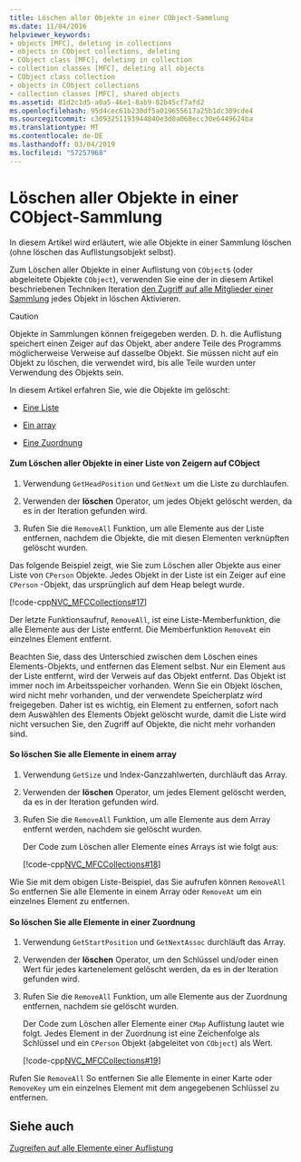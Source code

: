 ```yaml
---
title: Löschen aller Objekte in einer CObject-Sammlung
ms.date: 11/04/2016
helpviewer_keywords:
- objects [MFC], deleting in collections
- objects in CObject collections, deleting
- CObject class [MFC], deleting in collection
- collection classes [MFC], deleting all objects
- CObject class collection
- objects in CObject collections
- collection classes [MFC], shared objects
ms.assetid: 81d2c1d5-a0a5-46e1-8ab9-82b45cf7afd2
ms.openlocfilehash: 95d4cec61b230df5a019655617a25b1dc309cde4
ms.sourcegitcommit: c3093251193944840e3d0a068ecc30e6449624ba
ms.translationtype: MT
ms.contentlocale: de-DE
ms.lasthandoff: 03/04/2019
ms.locfileid: "57257968"
---
```

# <a name="deleting-all-objects-in-a-cobject-collection"></a>Löschen aller Objekte in einer CObject-Sammlung

In diesem Artikel wird erläutert, wie alle Objekte in einer Sammlung löschen (ohne löschen das Auflistungsobjekt selbst).

Zum Löschen aller Objekte in einer Auflistung von `CObject`s (oder abgeleitete Objekte `CObject`), verwenden Sie eine der in diesem Artikel beschriebenen Techniken Iteration [den Zugriff auf alle Mitglieder einer Sammlung](../mfc/accessing-all-members-of-a-collection.md) jedes Objekt in löschen Aktivieren.

> [!CAUTION]
>  Objekte in Sammlungen können freigegeben werden. D. h. die Auflistung speichert einen Zeiger auf das Objekt, aber andere Teile des Programms möglicherweise Verweise auf dasselbe Objekt. Sie müssen nicht auf ein Objekt zu löschen, die verwendet wird, bis alle Teile wurden unter Verwendung des Objekts sein.

In diesem Artikel erfahren Sie, wie die Objekte im gelöscht:

- [Eine Liste](#_core_to_delete_all_objects_in_a_list_of_pointers_to_cobject)

- [Ein array](#_core_to_delete_all_elements_in_an_array)

- [Eine Zuordnung](#_core_to_delete_all_elements_in_a_map)

#### <a name="_core_to_delete_all_objects_in_a_list_of_pointers_to_cobject"></a>  Zum Löschen aller Objekte in einer Liste von Zeigern auf CObject

1. Verwendung `GetHeadPosition` und `GetNext` um die Liste zu durchlaufen.

1. Verwenden der **löschen** Operator, um jedes Objekt gelöscht werden, da es in der Iteration gefunden wird.

1. Rufen Sie die `RemoveAll` Funktion, um alle Elemente aus der Liste entfernen, nachdem die Objekte, die mit diesen Elementen verknüpften gelöscht wurden.

Das folgende Beispiel zeigt, wie Sie zum Löschen aller Objekte aus einer Liste von `CPerson` Objekte. Jedes Objekt in der Liste ist ein Zeiger auf eine `CPerson` -Objekt, das ursprünglich auf dem Heap belegt wurde.

[!code-cpp[NVC_MFCCollections#17](../mfc/codesnippet/cpp/deleting-all-objects-in-a-cobject-collection_1.cpp)]

Der letzte Funktionsaufruf, `RemoveAll`, ist eine Liste-Memberfunktion, die alle Elemente aus der Liste entfernt. Die Memberfunktion `RemoveAt` ein einzelnes Element entfernt.

Beachten Sie, dass des Unterschied zwischen dem Löschen eines Elements-Objekts, und entfernen das Element selbst. Nur ein Element aus der Liste entfernt, wird der Verweis auf das Objekt entfernt. Das Objekt ist immer noch im Arbeitsspeicher vorhanden. Wenn Sie ein Objekt löschen, wird nicht mehr vorhanden, und der verwendete Speicherplatz wird freigegeben. Daher ist es wichtig, ein Element zu entfernen, sofort nach dem Auswählen des Elements Objekt gelöscht wurde, damit die Liste wird nicht versuchen Sie, den Zugriff auf Objekte, die nicht mehr vorhanden sind.

#### <a name="_core_to_delete_all_elements_in_an_array"></a>  So löschen Sie alle Elemente in einem array

1. Verwendung `GetSize` und Index-Ganzzahlwerten, durchläuft das Array.

1. Verwenden der **löschen** Operator, um jedes Element gelöscht werden, da es in der Iteration gefunden wird.

1. Rufen Sie die `RemoveAll` Funktion, um alle Elemente aus dem Array entfernt werden, nachdem sie gelöscht wurden.

   Der Code zum Löschen aller Elemente eines Arrays ist wie folgt aus:

   [!code-cpp[NVC_MFCCollections#18](../mfc/codesnippet/cpp/deleting-all-objects-in-a-cobject-collection_2.cpp)]

Wie Sie mit dem obigen Liste-Beispiel, das Sie aufrufen können `RemoveAll` So entfernen Sie alle Elemente in einem Array oder `RemoveAt` um ein einzelnes Element zu entfernen.

#### <a name="_core_to_delete_all_elements_in_a_map"></a> So löschen Sie alle Elemente in einer Zuordnung

1. Verwendung `GetStartPosition` und `GetNextAssoc` durchläuft das Array.

1. Verwenden der **löschen** Operator, um den Schlüssel und/oder einen Wert für jedes kartenelement gelöscht werden, da es in der Iteration gefunden wird.

1. Rufen Sie die `RemoveAll` Funktion, um alle Elemente aus der Zuordnung entfernen, nachdem sie gelöscht wurden.

   Der Code zum Löschen aller Elemente einer `CMap` Auflistung lautet wie folgt. Jedes Element in der Zuordnung ist eine Zeichenfolge als Schlüssel und ein `CPerson` Objekt (abgeleitet von `CObject`) als Wert.

   [!code-cpp[NVC_MFCCollections#19](../mfc/codesnippet/cpp/deleting-all-objects-in-a-cobject-collection_3.cpp)]

Rufen Sie `RemoveAll` So entfernen Sie alle Elemente in einer Karte oder `RemoveKey` um ein einzelnes Element mit dem angegebenen Schlüssel zu entfernen.

## <a name="see-also"></a>Siehe auch

[Zugreifen auf alle Elemente einer Auflistung](../mfc/accessing-all-members-of-a-collection.md)
